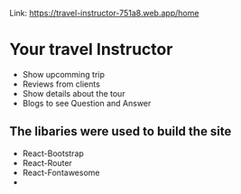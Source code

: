 Link: https://travel-instructor-751a8.web.app/home

# Your travel Instructor
* Show upcomming trip 
* Reviews from clients
* Show details about the tour
* Blogs to see Question and Answer


## The libaries were used to build the site
* React-Bootstrap
* React-Router
* React-Fontawesome
*



